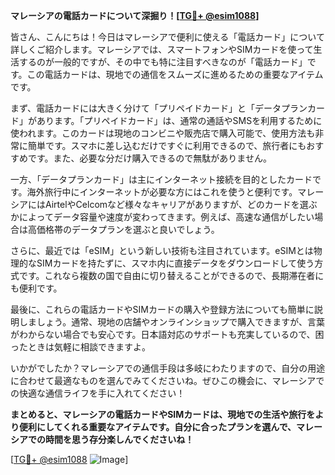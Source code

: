 **マレーシアの電話カードについて深掘り！[[TG💪+ @esim1088](https://t.me/s/esim1088)]**

皆さん、こんにちは！今日はマレーシアで便利に使える「電話カード」について詳しくご紹介します。マレーシアでは、スマートフォンやSIMカードを使って生活するのが一般的ですが、その中でも特に注目すべきなのが「電話カード」です。この電話カードは、現地での通信をスムーズに進めるための重要なアイテムです。

まず、電話カードには大きく分けて「プリペイドカード」と「データプランカード」があります。「プリペイドカード」は、通常の通話やSMSを利用するために使われます。このカードは現地のコンビニや販売店で購入可能で、使用方法も非常に簡単です。スマホに差し込むだけですぐに利用できるので、旅行者にもおすすめです。また、必要な分だけ購入できるので無駄がありません。

一方、「データプランカード」は主にインターネット接続を目的としたカードです。海外旅行中にインターネットが必要な方にはこれを使うと便利です。マレーシアにはAirtelやCelcomなど様々なキャリアがありますが、どのカードを選ぶかによってデータ容量や速度が変わってきます。例えば、高速な通信がしたい場合は高価格帯のデータプランを選ぶと良いでしょう。

さらに、最近では「eSIM」という新しい技術も注目されています。eSIMとは物理的なSIMカードを持たずに、スマホ内に直接データをダウンロードして使う方式です。これなら複数の国で自由に切り替えることができるので、長期滞在者にも便利です。

最後に、これらの電話カードやSIMカードの購入や登録方法についても簡単に説明しましょう。通常、現地の店舗やオンラインショップで購入できますが、言葉がわからない場合でも安心です。日本語対応のサポートも充実しているので、困ったときは気軽に相談できますよ。

いかがでしたか？マレーシアでの通信手段は多岐にわたりますので、自分の用途に合わせて最適なものを選んでみてくださいね。ぜひこの機会に、マレーシアでの快適な通信ライフを手に入れてください！

**まとめると、マレーシアの電話カードやSIMカードは、現地での生活や旅行をより便利にしてくれる重要なアイテムです。自分に合ったプランを選んで、マレーシアでの時間を思う存分楽しんでくださいね！**

[[TG💪+ @esim1088](https://t.me/s/esim1088) ![Image](https://i.postimg.cc/Y0z9fWf4/image.png)]